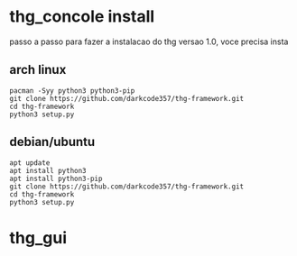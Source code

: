 # thg_concole install
passo a passo para fazer a instalacao do thg versao 1.0, voce precisa
insta

## arch linux
```
pacman -Syy python3 python3-pip
git clone https://github.com/darkcode357/thg-framework.git
cd thg-framework
python3 setup.py
```

## debian/ubuntu
```
apt update
apt install python3
apt install python3-pip
git clone https://github.com/darkcode357/thg-framework.git
cd thg-framework
python3 setup.py
```
# thg_gui